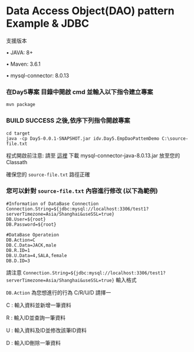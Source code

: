 Data Access Object(DAO) pattern Example & JDBC
=================

支援版本

• JAVA: 8+

• Maven: 3.6.1

• mysql-connector: 8.0.13


### 在Day5專案 目錄中開啟 cmd 並輸入以下指令建立專案 ###
    mvn package
 
### BUILD SUCCESS 之後,依序下列指令開啟專案 ###
    cd target
    java -cp Day5-0.0.1-SNAPSHOT.jar idv.Day5.EmpDaoPattemDemo C:\source-file.txt

程式開啟前注意:
請至 [這裡](https://jar-download.com/artifacts/mysql/mysql-connector-java/8.0.13/source-code) 下載 mysql-connector-java-8.0.13.jar 放至您的 Classath

確保您的 `source-file.txt` 路徑正確
    
### 您可以針對 `source-file.txt` 內容進行修改 (以下為範例) ###

    #Information of DataBase Connection
    Connection.String=${jdbc:mysql://localhost:3306/test1?serverTimezone=Asia/Shanghai&useSSL=true}
    DB.User=${root}
    DB.Password=${root}

    #DataBase Operateion
    DB.Action=C
    DB.C.Data=JACK,male
    DB.R.ID=1
    DB.U.Data=4,SALA,female
    DB.D.ID=3
    
請注意 `Connection.String=${jdbc:mysql://localhost:3306/test1?serverTimezone=Asia/Shanghai&useSSL=true}` 輸入格式

`DB.Action` 為您想進行的行為 C/R/U/D  請擇一

C : 輸入資料並新增一筆資料

R : 輸入ID並查詢一筆資料

U : 輸入資料及ID並修改該筆ID資料

D : 輸入ID刪除一筆資料

